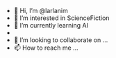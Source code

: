 - 👋 Hi, I’m @larlanim
- 👀 I’m interested in ScienceFiction 
- 🌱 I’m currently learning AI
- 
- 💞️ I’m looking to collaborate on ...
- 📫 How to reach me ...

<!---
larlanim/larlanim is a ✨ special ✨ repository because its `README.md` (this file) appears on your GitHub profile.
You can click the Preview link to take a look at your changes.
--->
